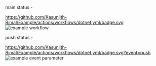 
  
  main status - 
  
  
  https://github.com/Kasunjith-Bimal/Example/actions/workflows/dotnet.yml/badge.svg
  ![example workflow](https://github.com/Kasunjith-Bimal/Example/actions/workflows/dotnet.yml/badge.svg)
  
  push status  -

  https://github.com/Kasunjith-Bimal/Example/actions/workflows/dotnet.yml/badge.svg?event=push
  ![example event parameter](https://github.com/Kasunjith-Bimal/Example/actions/workflows/dotnet.yml/badge.svg?event=push)
